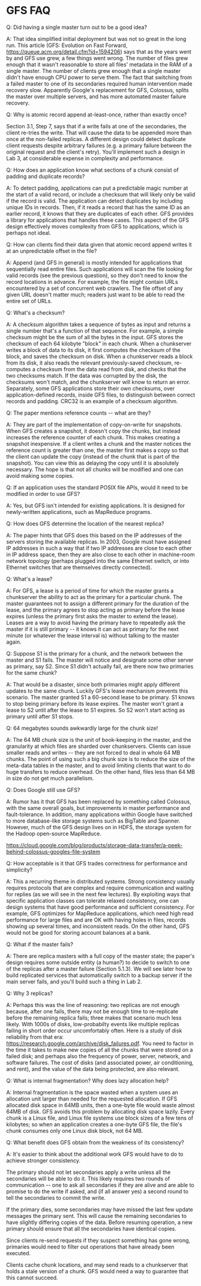 # GFS FAQ

Q: Did having a single master turn out to be a good idea?

A: That idea simplified initial deployment but was not so great in the
long run. This article (GFS: Evolution on Fast Forward,
https://queue.acm.org/detail.cfm?id=1594206) says that as the years
went by and GFS use grew, a few things went wrong. The number of files
grew enough that it wasn't reasonable to store all files' metadata in
the RAM of a single master. The number of clients grew enough that a
single master didn't have enough CPU power to serve them. The fact
that switching from a failed master to one of its secondaries required
human intervention made recovery slow. Apparently Google's replacement
for GFS, Colossus, splits the master over multiple servers, and has
more automated master failure recovery.

Q: Why is atomic record append at-least-once, rather than exactly
once?

Section 3.1, Step 7, says that if a write fails at one of the
secondaries, the client re-tries the write. That will cause the data
to be appended more than once at the non-failed replicas. A different
design could detect duplicate client requests despite arbitrary
failures (e.g. a primary failure between the original request and the
client's retry). You'll implement such a design in Lab 3, at
considerable expense in complexity and performance.

Q: How does an application know what sections of a chunk consist of
padding and duplicate records?

A: To detect padding, applications can put a predictable magic number
at the start of a valid record, or include a checksum that will likely
only be valid if the record is valid. The application can detect
duplicates by including unique IDs in records. Then, if it reads a
record that has the same ID as an earlier record, it knows that they
are duplicates of each other. GFS provides a library for applications
that handles these cases. This aspect of the GFS design effectively
moves complexity from GFS to applications, which is perhaps not ideal.

Q: How can clients find their data given that atomic record append
writes it at an unpredictable offset in the file?

A: Append (and GFS in general) is mostly intended for applications
that sequentially read entire files. Such applications will scan the
file looking for valid records (see the previous question), so they
don't need to know the record locations in advance. For example, the
file might contain URLs encountered by a set of concurrent web
crawlers. The file offset of any given URL doesn't matter much;
readers just want to be able to read the entire set of URLs.

Q: What's a checksum?

A: A checksum algorithm takes a sequence of bytes as input and returns
a single number that's a function of that sequence. For example, a
simple checksum might be the sum of all the bytes in the input. GFS
stores the checksum of each 64 kilobyte "block" in each chunk. When a
chunkserver writes a block of data to its disk, it first computes the
checksum of the block, and saves the checksum on disk. When a
chunkserver reads a block from its disk, it also reads the relevant
previously-saved checksum, re-computes a checksum from the data read
from disk, and checks that the two checksums match. If the data was
corrupted by the disk, the checksums won't match, and the chunkserver
will know to return an error. Separately, some GFS applications store
their own checksums, over application-defined records, inside GFS
files, to distinguish between correct records and padding. CRC32 is an
example of a checksum algorithm.

Q: The paper mentions reference counts -- what are they?

A: They are part of the implementation of copy-on-write for snapshots.
When GFS creates a snapshot, it doesn't copy the chunks, but instead
increases the reference counter of each chunk. This makes creating a
snapshot inexpensive. If a client writes a chunk and the master
notices the reference count is greater than one, the master first
makes a copy so that the client can update the copy (instead of the
chunk that is part of the snapshot). You can view this as delaying the
copy until it is absolutely necessary. The hope is that not all chunks
will be modified and one can avoid making some copies.

Q: If an application uses the standard POSIX file APIs, would it need
to be modified in order to use GFS?

A: Yes, but GFS isn't intended for existing applications. It is
designed for newly-written applications, such as MapReduce programs.

Q: How does GFS determine the location of the nearest replica?

A: The paper hints that GFS does this based on the IP addresses of the
servers storing the available replicas. In 2003, Google must have
assigned IP addresses in such a way that if two IP addresses are close
to each other in IP address space, then they are also close to each
other in machine-room network topology (perhaps plugged into the same
Ethernet switch, or into Ethernet switches that are themselves
directly connected).

Q: What's a lease?

A: For GFS, a lease is a period of time for which the master grants a
chunkserver the ability to act as the primary for a particular chunk.
The master guarantees not to assign a different primary for the
duration of the lease, and the primary agrees to stop acting as
primary before the lease expires (unless the primary first asks the
master to extend the lease). Leases are a way to avoid having the
primary have to repeatedly ask the master if it is still primary -- it
knows it can act as primary for the next minute (or whatever the lease
interval is) without talking to the master again.

Q: Suppose S1 is the primary for a chunk, and the network between the
master and S1 fails. The master will notice and designate some other
server as primary, say S2. Since S1 didn't actually fail, are there
now two primaries for the same chunk?

A: That would be a disaster, since both primaries might apply
different updates to the same chunk. Luckily GFS's lease mechanism
prevents this scenario. The master granted S1 a 60-second lease to be
primary. S1 knows to stop being primary before its lease expires. The
master won't grant a lease to S2 until after the lease to S1 expires.
So S2 won't start acting as primary until after S1 stops.

Q: 64 megabytes sounds awkwardly large for the chunk size!

A: The 64 MB chunk size is the unit of book-keeping in the master, and
the granularity at which files are sharded over chunkservers. Clients
can issue smaller reads and writes -- they are not forced to deal
in whole 64 MB chunks. The point of using such a big chunk size is to
reduce the size of the meta-data tables in the master, and to avoid
limiting clients that want to do huge transfers to reduce overhead. On
the other hand, files less than 64 MB in size do not get much
parallelism.

Q: Does Google still use GFS?

A: Rumor has it that GFS has been replaced by something called
Colossus, with the same overall goals, but improvements in master
performance and fault-tolerance. In addition, many applications within
Google have switched to more database-like storage systems such as
BigTable and Spanner. However, much of the GFS design lives on in
HDFS, the storage system for the Hadoop open-source MapReduce.

https://cloud.google.com/blog/products/storage-data-transfer/a-peek-behind-colossus-googles-file-system

Q: How acceptable is it that GFS trades correctness for performance
and simplicity?

A: This a recurring theme in distributed systems. Strong consistency
usually requires protocols that are complex and require communication
and waiting for replies (as we will see in the next few lectures). By
exploiting ways that specific application classes can tolerate relaxed
consistency, one can design systems that have good performance and
sufficient consistency. For example, GFS optimizes for MapReduce
applications, which need high read performance for large files and are
OK with having holes in files, records showing up several times, and
inconsistent reads. On the other hand, GFS would not be good for
storing account balances at a bank.

Q: What if the master fails?

A: There are replica masters with a full copy of the master state; the
paper's design requires some outside entity (a human?) to decide to
switch to one of the replicas after a master failure (Section 5.1.3).
We will see later how to build replicated services that automatically
switch to a backup server if the main server fails, and you'll build
such a thing in Lab 2.

Q: Why 3 replicas?

A: Perhaps this was the line of reasoning: two replicas are not enough
because, after one fails, there may not be enough time to re-replicate
before the remaining replica fails; three makes that scenario much
less likely. With 1000s of disks, low-probabilty events like multiple
replicas failing in short order occur uncomfortably often. Here is a
study of disk reliability from that era:
https://research.google.com/archive/disk_failures.pdf. You need to
factor in the time it takes to make new copies of all the chunks that
were stored on a failed disk; and perhaps also the frequency of power,
server, network, and software failures. The cost of disks (and
associated power, air conditioning, and rent), and the value of the
data being protected, are also relevant.

Q: What is internal fragmentation? Why does lazy allocation help?

A: Internal fragmentation is the space wasted when a system uses an
allocation unit larger than needed for the requested allocation. If
GFS allocated disk space in 64MB units, then a one-byte file would
waste almost 64MB of disk. GFS avoids this problem by allocating disk
space lazily. Every chunk is a Linux file, and Linux file systems use
block sizes of a few tens of kilobytes; so when an application creates
a one-byte GFS file, the file's chunk consumes only one Linux disk
block, not 64 MB.

Q: What benefit does GFS obtain from the weakness of its consistency?

A: It's easier to think about the additional work GFS would have to do
to achieve stronger consistency.

The primary should not let secondaries apply a write unless all the
secondaries will be able to do it. This likely requires two rounds of
communication -- one to ask all secondaries if they are alive and are
able to promise to do the write if asked, and (if all answer yes) a
second round to tell the secondaries to commit the write.

If the primary dies, some secondaries may have missed the last few
update messages the primary sent. This will cause the remaining secondaries
to have slightly differing copies of the data. Before resuming
operation, a new primary should ensure that all the secondaries have
identical copies.

Since clients re-send requests if they suspect something has gone
wrong, primaries would need to filter out operations that have already
been executed.

Clients cache chunk locations, and may send reads to a chunkserver
that holds a stale version of a chunk. GFS would need a way to
guarantee that this cannot succeed.
